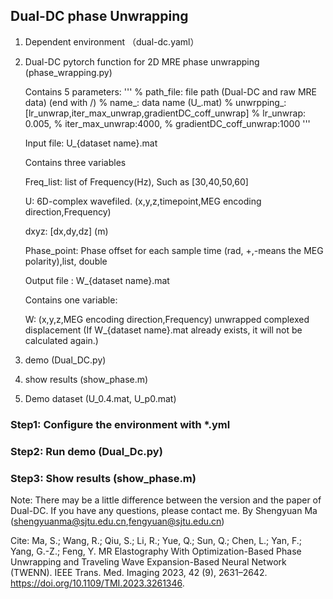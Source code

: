 ## Dual-DC phase Unwrapping



1. Dependent environment （dual-dc.yaml）

2. Dual-DC pytorch function  for 2D MRE phase unwrapping (phase_wrapping.py)

    Contains 5 parameters:
    '''
    % path_file: file path (Dual-DC and raw MRE data) (end with /)
    % name_: data name (U_<name>.mat)
    % unwrpping_:[lr_unwrap,iter_max_unwrap,gradientDC_coff_unwrap]
    %     lr_unwrap: 0.005,
    %     iter_max_unwrap:4000,
    %     gradientDC_coff_unwrap:1000
    '''

    Input file:  U_{dataset name}.mat

    Contains three variables

    Freq_list:  list of Frequency(Hz), Such as [30,40,50,60]

    U:    6D-complex wavefiled. (x,y,z,timepoint,MEG encoding direction,Frequency)

    dxyz: [dx,dy,dz] (m)

    Phase_point: Phase offset for each sample time (rad, +,-means the MEG polarity),list, double

    Output file : W_{dataset name}.mat

    Contains one variable:

    W: (x,y,z,MEG encoding direction,Frequency) unwrapped complexed displacement
    (If  W_{dataset name}.mat already exists, it will not be calculated again.)

3. demo (Dual_DC.py)

4. show results (show_phase.m)

5. Demo dataset (U_0.4.mat, U_p0.mat) 


### Step1: Configure the environment with *.yml

### Step2: Run demo (Dual_Dc.py)

### Step3: Show results (show_phase.m)


Note: There may be a little difference between the version and the paper of Dual-DC. If you have any questions, please contact me.
By Shengyuan Ma (shengyuanma@sjtu.edu.cn,fengyuan@sjtu.edu.cn)


Cite: Ma, S.; Wang, R.; Qiu, S.; Li, R.; Yue, Q.; Sun, Q.; Chen, L.; Yan, F.; Yang, G.-Z.; Feng, Y. MR Elastography With Optimization-Based Phase Unwrapping and Traveling Wave Expansion-Based Neural Network (TWENN). IEEE Trans. Med. Imaging 2023, 42 (9), 2631–2642. https://doi.org/10.1109/TMI.2023.3261346.
